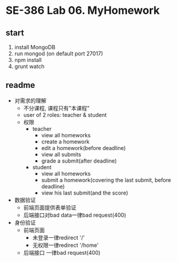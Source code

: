 # SE-386 Lab 06. MyHomework    

## start

1. install MongoDB
2. run mongod (on default port 27017)
3. npm install
4. grunt watch

## readme

- 对需求的理解
    - 不分课程, 课程只有"本课程"
    - user of 2 roles: teacher & student
    - 权限
        - teacher
            - view all homeworks
            - create a homework
            - edit a homework(before deadline)
            - view all submits
            - grade a submit(after deadline)
        - student
            - view all homeworks
            - submit a homework(covering the last submit, before deadline)
            - view his last submit(and the score)
- 数据验证
    - 前端页面提供表单验证
    - 后端接口对bad data一律bad request(400)
- 身份验证
    - 前端页面
        - 未登录一律redirect '/'
        - 无权限一律redirect '/home'
    - 后端接口
        一律bad request(400)
